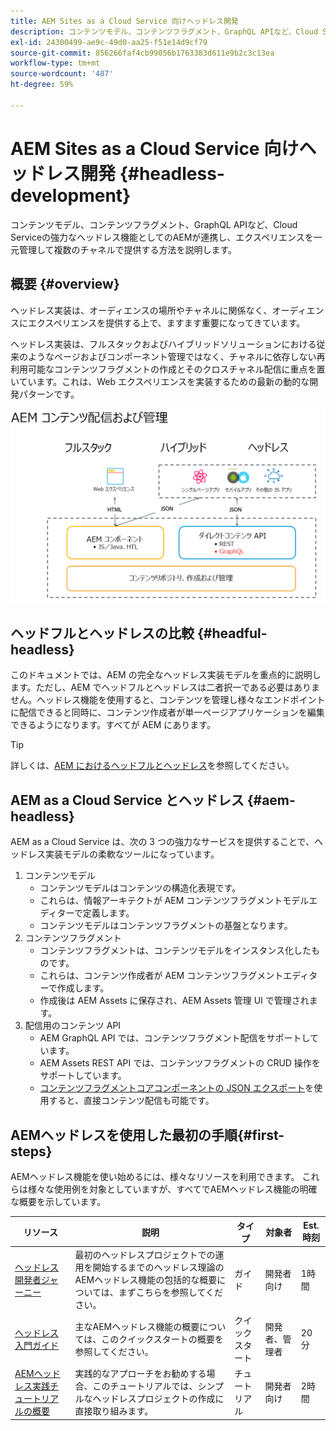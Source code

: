 ```yaml
---
title: AEM Sites as a Cloud Service 向けヘッドレス開発
description: コンテンツモデル、コンテンツフラグメント、GraphQL APIなど、Cloud Serviceの強力なヘッドレス機能としてのAEMが連携し、エクスペリエンスを一元管理して複数のチャネルで提供する方法を説明します。
exl-id: 24300499-ae9c-49d0-aa25-f51e14d9cf79
source-git-commit: 856266faf4cb99056b1763383d611e9b2c3c13ea
workflow-type: tm+mt
source-wordcount: '487'
ht-degree: 59%

---
```



# AEM Sites as a Cloud Service 向けヘッドレス開発 {#headless-development}

コンテンツモデル、コンテンツフラグメント、GraphQL APIなど、Cloud Serviceの強力なヘッドレス機能としてのAEMが連携し、エクスペリエンスを一元管理して複数のチャネルで提供する方法を説明します。

## 概要 {#overview}

ヘッドレス実装は、オーディエンスの場所やチャネルに関係なく、オーディエンスにエクスペリエンスを提供する上で、ますます重要になってきています。

ヘッドレス実装は、フルスタックおよびハイブリッドソリューションにおける従来のようなページおよびコンポーネント管理ではなく、チャネルに依存しない再利用可能なコンテンツフラグメントの作成とそのクロスチャネル配信に重点を置いています。これは、Web エクスペリエンスを実装するための最新の動的な開発パターンです。

![AEM 実装モデル](assets/aem-implementation-models.png)

## ヘッドフルとヘッドレスの比較 {#headful-headless}

このドキュメントでは、AEM の完全なヘッドレス実装モデルを重点的に説明します。ただし、AEM でヘッドフルとヘッドレスは二者択一である必要はありません。ヘッドレス機能を使用すると、コンテンツを管理し様々なエンドポイントに配信できると同時に、コンテンツ作成者が単一ページアプリケーションを編集できるようになります。すべてが AEM にあります。

>[!TIP]
>
>詳しくは、[AEM におけるヘッドフルとヘッドレス](/help/implementing/developing/headful-headless.md)を参照してください。

## AEM as a Cloud Service とヘッドレス {#aem-headless}

AEM as a Cloud Service は、次の 3 つの強力なサービスを提供することで、ヘッドレス実装モデルの柔軟なツールになっています。

1. コンテンツモデル
   * コンテンツモデルはコンテンツの構造化表現です。
   * これらは、情報アーキテクトが AEM コンテンツフラグメントモデルエディターで定義します。
   * コンテンツモデルはコンテンツフラグメントの基盤となります。
1. コンテンツフラグメント
   * コンテンツフラグメントは、コンテンツモデルをインスタンス化したものです。
   * これらは、コンテンツ作成者が AEM コンテンツフラグメントエディターで作成します。
   * 作成後は AEM Assets に保存され、AEM Assets 管理 UI で管理されます。
1. 配信用のコンテンツ API
   * AEM GraphQL API では、コンテンツフラグメント配信をサポートしています。
   * AEM Assets REST API では、コンテンツフラグメントの CRUD 操作をサポートしています。
   * [コンテンツフラグメントコアコンポーネントの JSON エクスポート](https://experienceleague.adobe.com/docs/experience-manager-core-components/using/components/content-fragment-component.html)を使用すると、直接コンテンツ配信も可能です。

## AEMヘッドレスを使用した最初の手順{#first-steps}

AEMヘッドレス機能を使い始めるには、様々なリソースを利用できます。 これらは様々な使用例を対象としていますが、すべてでAEMヘッドレス機能の明確な概要を示しています。

| リソース | 説明 | タイプ | 対象者 | Est. 時刻 |
|---|---|---|---|---|
| [ヘッドレス開発者ジャーニー](/help/journey-headless/developer/overview.md) | 最初のヘッドレスプロジェクトでの運用を開始するまでのヘッドレス理論のAEMヘッドレス機能の包括的な概要については、まずこちらを参照してください。 | ガイド | 開発者向け | 1時間 |
| [ヘッドレス入門ガイド](/help/implementing/developing/headless/getting-started/introduction.md) | 主なAEMヘッドレス機能の概要については、このクイックスタートの概要を参照してください。 | クイックスタート | 開発者、管理者 | 20 分 |
| [AEMヘッドレス実践チュートリアルの概要](https://experienceleague.adobe.com/docs/experience-manager-learn/getting-started-with-aem-headless/graphql/multi-step/overview.html) | 実践的なアプローチをお勧めする場合、このチュートリアルでは、シンプルなヘッドレスプロジェクトの作成に直接取り組みます。 | チュートリアル | 開発者向け | 2時間 |
